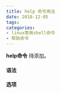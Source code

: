 ```yaml
---
title: help 命令用法
date: 2018-12-05
tags:
categories: 
- linux常用shell命令
- 帮助命令
---
```

**help命令** 待添加。
<!-- more --> 
#### **语法**


#### **选项**
